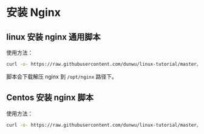 # 安装 Nginx

## linux 安装 nginx 通用脚本

使用方法：

```sh
curl -o- https://raw.githubusercontent.com/dunwu/linux-tutorial/master/codes/linux/soft/nginx/install-nginx.sh | bash
```

脚本会下载解压 nginx 到 `/opt/nginx` 路径下。

## Centos 安装 nginx 脚本

使用方法：

```sh
curl -o- https://raw.githubusercontent.com/dunwu/linux-tutorial/master/codes/linux/soft/nginx/install-nginx-by-yum.sh | bash
```

